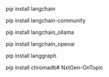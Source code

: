 pip install langchain

pip install langchain-community

pip install langchain_ollama   

pip install langchain_openai

pip install langgraph

pip install chromadb# NxtGen-OnTopic
